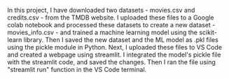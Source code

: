In this project, I have downloaded two datasets - movies.csv and credits.csv - from the TMDB website.
I uploaded these files to a Google colab notebook and processed these datasets to create a new dataset - movies_info.csv - and trained a machine learning model using the scikit-learn library.
Then I saved the new dataset and the ML model as .pkl files using the pickle module in Python.
Next, I uploaded these files to VS Code and created a webpage using streamlit.
I integrated the model's pickle file with the streamlit code, and saved the changes.
Then I ran the file using "streamlit run" function in the VS Code terminal.
